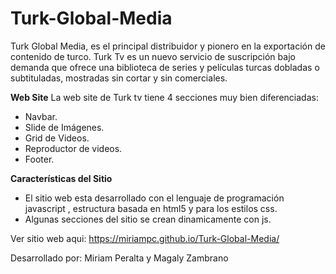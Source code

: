 # Turk-Global-Media
Turk Global Media, es el principal distribuidor y pionero en la exportación  de contenido de turco.
Turk Tv es un nuevo servicio de suscripción bajo demanda que ofrece una biblioteca de series y películas turcas dobladas o subtituladas, mostradas sin cortar y sin comerciales.

**Web Site**
La web site de Turk tv tiene 4 secciones muy bien diferenciadas:
- Navbar.
- Slide de Imágenes.
- Grid de Videos.
- Reproductor de videos.
- Footer.

**Características del Sitio**
- El sitio web esta desarrollado con el lenguaje de programación javascript , estructura basada en html5 y  para los estilos css.
- Algunas secciones del sitio se crean dinamicamente con js.

Ver sitio web aqui: https://miriampc.github.io/Turk-Global-Media/

Desarrollado por: Miriam Peralta y Magaly Zambrano
